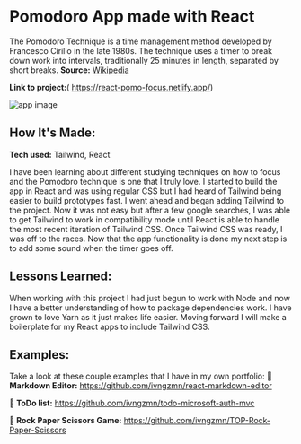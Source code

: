 # Pomodoro App made with React

The Pomodoro Technique is a time management method developed by Francesco Cirillo in the late 1980s. The technique uses a timer to break down work into intervals, traditionally 25 minutes in length, separated by short breaks. **Source:** [Wikipedia](https://en.wikipedia.org/wiki/Pomodoro_Technique "Pomodoro Technique")

**Link to project:**( https://react-pomo-focus.netlify.app/)

![app image](https://res.cloudinary.com/dbr8xxx2m/image/upload/v1627466096/project-images/React-pomo-app_dncbqs.gif)

## How It's Made:

**Tech used:** Tailwind, React

I have been learning about different studying techniques on how to focus and the Pomodoro technique is one that I truly love. I started to build the app in React and was using regular CSS but I had heard of Tailwind being easier to build prototypes fast. I went ahead and began adding Tailwind to the project. Now it was not easy but after a few google searches, I was able to get Tailwind to work in compatibility mode until React is able to handle the most recent iteration of Tailwind CSS. Once Tailwind CSS was ready, I was off to the races. Now that the app functionality is done my next step is to add some sound when the timer goes off.

## Lessons Learned:

When working with this project I had just begun to work with Node and now I have a better understanding of how to package dependencies work. I have grown to love Yarn as it just makes life easier. Moving forward I will make a boilerplate for my React apps to include Tailwind CSS.

## Examples:

Take a look at these couple examples that I have in my own portfolio:
**📝 Markdown Editor:** https://github.com/ivngzmn/react-markdown-editor

**🧾 ToDo list:** https://github.com/ivngzmn/todo-microsoft-auth-mvc

**👾 Rock Paper Scissors Game:** https://github.com/ivngzmn/TOP-Rock-Paper-Scissors
